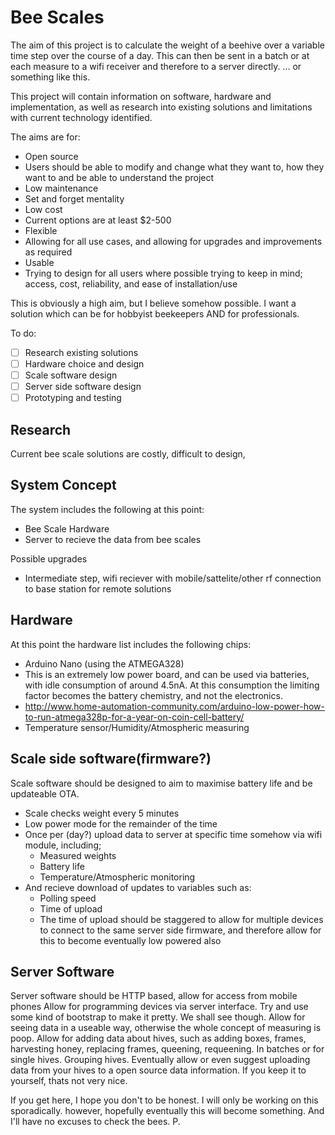 # Bee Scales
The aim of this project is to calculate the weight of a beehive over a variable time step over the course of a day. This can then be sent in a batch or at each measure to a wifi receiver and therefore to a server directly. ... or something like this.

This project will contain information on software, hardware and implementation, as well as research into existing solutions and limitations with current technology identified.

The aims are for:
- Open source
 - Users should be able to modify and change what they want to, how they want to and be able to understand the project
- Low maintenance
 - Set and forget mentality
- Low cost
 - Current options are at least $2-500
- Flexible
 - Allowing for all use cases, and allowing for upgrades and improvements as required
- Usable
 - Trying to design for all users where possible trying to keep in mind; access, cost, reliability, and ease of installation/use
 
 This is obviously a high aim, but I believe somehow possible. I want a solution which can be for hobbyist beekeepers AND for professionals.

To do:
- [ ] Research existing solutions
- [ ] Hardware choice and design
- [ ] Scale software design
- [ ] Server side software design
- [ ] Prototyping and testing

## Research
Current bee scale solutions are costly, difficult to design, 

## System Concept
The system includes the following at this point:
- Bee Scale Hardware
- Server to recieve the data from bee scales

Possible upgrades
- Intermediate step, wifi reciever with mobile/sattelite/other rf connection to base station for remote solutions

## Hardware
At this point the hardware list includes the following chips:
- Arduino Nano (using the ATMEGA328)
 - This is an extremely low power board, and can be used via batteries, with idle consumption of around 4.5nA. At this consumption the limiting factor becomes the battery chemistry, and not the electronics.
 - http://www.home-automation-community.com/arduino-low-power-how-to-run-atmega328p-for-a-year-on-coin-cell-battery/
- Temperature sensor/Humidity/Atmospheric measuring

## Scale side software(firmware?)
Scale software should be designed to aim to maximise battery life and be updateable OTA.
- Scale checks weight every 5 minutes
- Low power mode for the remainder of the time
- Once per (day?) upload data to server at specific time somehow via wifi module, including;
  - Measured weights
  - Battery life
  - Temperature/Atmospheric monitoring
- And recieve download of updates to variables such as:
  - Polling speed
  - Time of upload
   - The time of upload should be staggered to allow for multiple devices to connect to the same server side firmware, and therefore allow for this to become eventually low powered also

## Server Software
Server software should be HTTP based, allow for access from mobile phones
Allow for programming devices via server interface. Try and use some kind of bootstrap to make it pretty. We shall see though.
Allow for seeing data in a useable way, otherwise the whole concept of measuring is poop.
Allow for adding data about hives, such as adding boxes, frames, harvesting honey, replacing frames, queening, requeening. In batches or for single hives. Grouping hives.
Eventually allow or even suggest uploading data from your hives to a open source data information. If you keep it to yourself, thats not very nice.



If you get here, I hope you don't to be honest. I will only be working on this sporadically. however, hopefully eventually this will become something. And I'll have no excuses to check the bees.
P.
